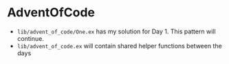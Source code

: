 # AdventOfCode

- `lib/advent_of_code/One.ex` has my solution for Day 1. This pattern will continue.
- `lib/advent_of_code.ex` will contain shared helper functions between the days
